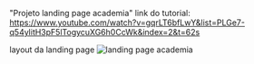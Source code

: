 "Projeto landing page academia" 
link do tutorial: https://www.youtube.com/watch?v=gqrLT6bfLwY&list=PLGe7-q54ylitH3pF5lTogycuXG6h0CcWk&index=2&t=62s

layout da landing page
![landing page academia](https://github.com/DanielDantas0921/landing-page-academia/assets/87837294/da23dcff-fd47-45f1-8f56-cedfd882b0d9)
